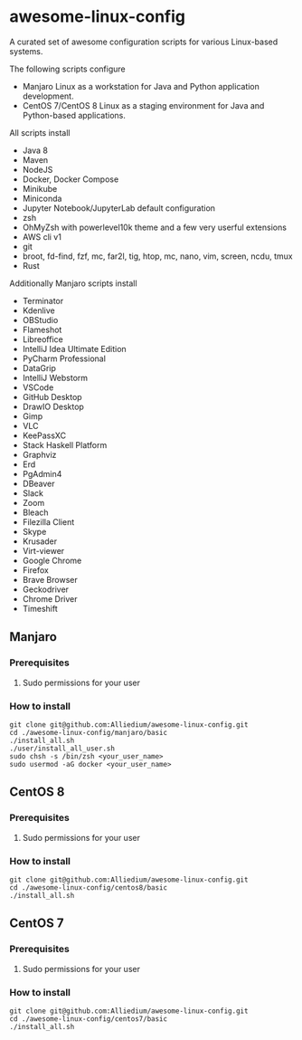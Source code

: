 # awesome-linux-config
A curated set of awesome configuration scripts for various Linux-based systems.

The following scripts configure 
* Manjaro Linux as a workstation for Java and Python application development.
* CentOS 7/CentOS 8 Linux as a staging environment for Java and Python-based applications.

All scripts install 

* Java 8
* Maven
* NodeJS
* Docker, Docker Compose
* Minikube
* Miniconda
* Jupyter Notebook/JupyterLab default configuration
* zsh
* OhMyZsh with powerlevel10k theme and a few very userful extensions
* AWS cli v1
* git
* broot, fd-find, fzf, mc, far2l, tig, htop, mc, nano, vim, screen, ncdu, tmux
* Rust

Additionally Manjaro scripts install

* Terminator
* Kdenlive
* OBStudio
* Flameshot
* Libreoffice
* IntelliJ Idea Ultimate Edition
* PyCharm Professional
* DataGrip
* IntelliJ Webstorm
* VSCode
* GitHub Desktop
* DrawIO Desktop
* Gimp
* VLC
* KeePassXC
* Stack Haskell Platform
* Graphviz
* Erd
* PgAdmin4
* DBeaver
* Slack
* Zoom
* Bleach
* Filezilla Client
* Skype
* Krusader
* Virt-viewer
* Google Chrome
* Firefox
* Brave Browser
* Geckodriver
* Chrome Driver
* Timeshift

## Manjaro
### Prerequisites
1. Sudo permissions for your user

### How to install
```
git clone git@github.com:Alliedium/awesome-linux-config.git
cd ./awesome-linux-config/manjaro/basic
./install_all.sh
./user/install_all_user.sh
sudo chsh -s /bin/zsh <your_user_name>
sudo usermod -aG docker <your_user_name>
```

## CentOS 8
### Prerequisites
1. Sudo permissions for your user

### How to install
```
git clone git@github.com:Alliedium/awesome-linux-config.git
cd ./awesome-linux-config/centos8/basic
./install_all.sh
```

## CentOS 7
### Prerequisites
1. Sudo permissions for your user

### How to install
```
git clone git@github.com:Alliedium/awesome-linux-config.git
cd ./awesome-linux-config/centos7/basic
./install_all.sh
```

